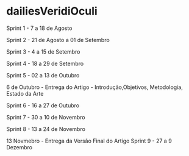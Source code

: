 # dailiesVeridiOculi


Sprint 1 - 7 a 18 de Agosto

Sprint 2 - 21 de Agosto a 01 de Setembro

Sprint 3 - 4 a 15 de Setembro

Sprint 4 - 18 a 29 de Setembro

Sprint 5 - 02 a 13 de Outubro

  6 de Outubro - Entrega do Artigo - Introdução,Objetivos, Metodologia, Estado da Arte

Sprint 6 - 16 a 27 de Outubro

Sprint 7 - 30 a 10 de Novembro

Sprint 8 - 13 a 24 de Novembro

   13 Novmebro - Entrega da Versão Final do Artigo
Sprint 9 - 27 a 9 Dezembro
